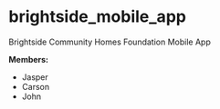 # brightside_mobile_app
Brightside Community Homes Foundation Mobile App

**Members:**
- Jasper
- Carson
- John